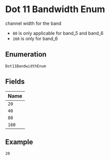 
# Dot 11 Bandwidth Enum

channel width for the band

* `80` is only applicable for band_5 and band_6
* `160` is only for band_6

## Enumeration

`Dot11BandwidthEnum`

## Fields

| Name |
|  --- |
| `20` |
| `40` |
| `80` |
| `160` |

## Example

```
20
```

